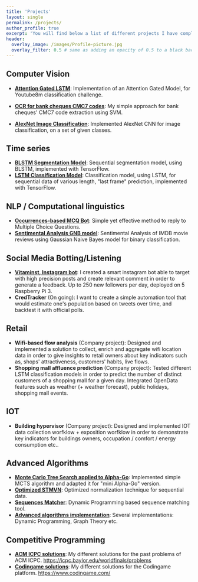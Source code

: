 ```yaml
---
title: 'Projects'
layout: single
permalink: /projects/
author_profile: true
excerpt: 'You will find below a list of different projects I have completed in recent years. I have included links to the source code if it is publicly available.'
header:
  overlay_image: /images/Profile-picture.jpg
  overlay_filter: 0.5 # same as adding an opacity of 0.5 to a black background
---
```


## Computer Vision

- [**Attention Gated LSTM**](https://github.com/RafaelCartenet/AttentionGatedLSTM): Implementation of an Attention Gated Model, for Youtube8m classification challenge.

- [**OCR for bank cheques CMC7 codes**](https://github.com/RafaelCartenet/OCR-CMC7): My simple approach for bank cheques' CMC7 code extraction using SVM.
- [**AlexNet Image Classification**](https://github.com/RafaelCartenet/AlexNetClassification): Implemented AlexNet CNN for image classification, on a set of given classes.

## Time series

- [**BLSTM Segmentation Model**](https://github.com/RafaelCartenet/BLSTMsegmentation): Sequential segmentation model, using BLSTM, implemented with TensorFlow.
- [**LSTM Classification Model**](https://github.com/RafaelCartenet/LSTMsequence-classifier): Classification model, using LSTM, for sequential data of various length, "last frame" prediction, implemented with TensorFlow.

## NLP / Computational linguistics

- [**Occurrences-based MCQ Bot**](https://github.com/RafaelCartenet/MCQbot): Simple yet effective method to reply to Multiple Choice Questions.
- [**Sentimental Analysis GNB model**](https://github.com/RafaelCartenet/GaussianNBSentimentalAnalysis): Sentimental Analysis of IMDB movie reviews using Gaussian Naive Bayes model for binary classification.

## Social Media Botting/Listening

- [**Vitaminst, Instagram bot**](https://rafaelcartenet.github.io/Instagram-Botting/): I created a smart instagram bot able to target with high precision posts and create relevant comment in order to generate a feedback. Up to 250 new followers per day, deployed on 5 Raspberry Pi 3.
- **CredTracker** (On going): I want to create a simple automation tool that would estimate one's population based on tweets over time, and backtest it with official polls.

## Retail

- **Wifi-based flow analysis** (Company project): Designed and implemented a solution to collect, enrich and aggregate wifi location data in order to give insights to retail owners about key indicators such as, shops' attractiveness, customers' habits, live flows.
- **Shopping mall affluence prediction** (Company project): Tested different LSTM classification models in order to predict the number of distinct customers of a shopping mall for a given day. Integrated OpenData features such as weather (+ weather forecast), public holidays, shopping mall events.

## IOT

- **Building hypervisor** (Company project): Designed and implemented IOT data collection worfklow + exposition worfklow in order to demonstrate key indicators for buildings owners, occupation / comfort / energy consumption etc..

## Advanced Algorithms

- [**Monte Carlo Tree Search applied to Alpha-Go**](https://github.com/RafaelCartenet/MonteCarloTreeSearchAlphaGo): Implemented simple MCTS algorithm and adapted it for "mini Alpha-Go" version.
- [**Optimized STMVN**](https://github.com/RafaelCartenet/MFCC_STMVN): Optimized normalization technique for sequential data.
- [**Sequences Matcher**](https://github.com/RafaelCartenet/SequenceMatcher): Dynamic Programming based sequence matching tool.
- [**Advanced algorithms implementation**](https://github.com/RafaelCartenet/Advanced-Algorithms): Several implementations: Dynamic Programming, Graph Theory etc.

## Competitive Programming

- [**ACM ICPC solutions**](https://github.com/RafaelCartenet/ACMICPC-Training): My different solutions for the past problems of ACM ICPC. https://icpc.baylor.edu/worldfinals/problems
- [**Codingame solutions**](https://github.com/RafaelCartenet/Codingame): My different solutions for the Codingame platform. https://www.codingame.com/
